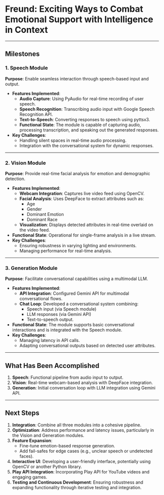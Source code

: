
# Freund: Exciting Ways to Combat Emotional Support with Intelligence in Context

---

## **Milestones**

### **1. Speech Module**
**Purpose**: Enable seamless interaction through speech-based input and output.
- **Features Implemented**:
  - **Audio Capture**: Using PyAudio for real-time recording of user speech.
  - **Speech Recognition**: Transcribing audio input with Google Speech Recognition API.
  - **Text-to-Speech**: Converting responses to speech using pyttsx3.
  - **Functional State**: The module is capable of capturing audio, processing transcription, and speaking out the generated responses.
- **Key Challenges**:
  - Handling silent spaces in real-time audio processing.
  - Integration with the conversational system for dynamic responses.

---

### **2. Vision Module**
**Purpose**: Provide real-time facial analysis for emotion and demographic detection.
- **Features Implemented**:
  - **Webcam Integration**: Captures live video feed using OpenCV.
  - **Facial Analysis**: Uses DeepFace to extract attributes such as:
    - Age
    - Gender
    - Dominant Emotion
    - Dominant Race
  - **Visualization**: Displays detected attributes in real-time overlaid on the video feed.
- **Functional State**: Operational for single-frame analysis in a live stream.
- **Key Challenges**:
  - Ensuring robustness in varying lighting and environments.
  - Managing performance for real-time analysis.

---

### **3. Generation Module**
**Purpose**: Facilitate conversational capabilities using a multimodal LLM.
- **Features Implemented**:
  - **API Integration**: Configured Gemini API for multimodal conversational flows.
  - **Chat Loop**: Developed a conversational system combining:
    - Speech input (via Speech module)
    - LLM responses (via Gemini API)
    - Text-to-speech output.
- **Functional State**: The module supports basic conversational interactions and is integrated with the Speech module.
- **Key Challenges**:
  - Managing latency in API calls.
  - Adapting conversational outputs based on detected user attributes.

---

## **What Has Been Accomplished**
1. **Speech**: Functional pipeline from audio input to output.
2. **Vision**: Real-time webcam-based analysis with DeepFace integration.
3. **Generation**: Initial conversation loop with LLM integration using Gemini API.

---

## **Next Steps**
1. **Integration**: Combine all three modules into a cohesive pipeline.
2. **Optimization**: Address performance and latency issues, particularly in the Vision and Generation modules.
3. **Feature Expansion**:
   - Fine-tune emotion-based response generation.
   - Add fail-safes for edge cases (e.g., unclear speech or undetected faces).
4. **Interactive UI**: Developing a user-friendly interface, potentially using OpenCV or another Python library.
5. **Play API Integration**: Incorporating Play API for YouTube videos and engaging games.
6. **Testing and Continuous Development**: Ensuring robustness and expanding functionality through iterative testing and integration.
